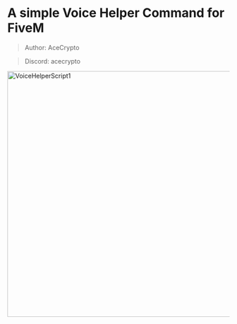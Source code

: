 # A simple Voice Helper Command for FiveM

> Author: AceCrypto

> Discord: acecrypto

<img width="989" height="557" alt="VoiceHelperScript1" src="https://github.com/user-attachments/assets/ee52ffed-0c36-445e-b5cd-077ed9888804" />
